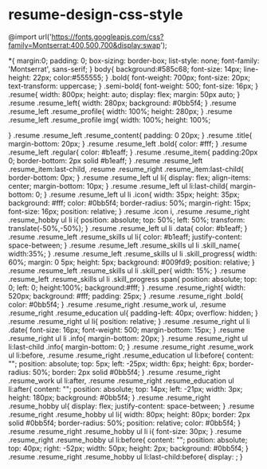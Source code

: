 # resume-design-css-style
@import url('https://fonts.googleapis.com/css?family=Montserrat:400,500,700&display:swap');

*{
	margin:0;
	padding: 0;
	box-sizing: border-box;
	list-style: none;
	font-family: 'Montserrat', sans-serif;
}
body{
	background:#585c68;
	font-size: 14px;
	line-height: 22px;
	color:#555555;
}
.bold{
	font-weight: 700px;
	font-size: 20px;
	text-transform: uppercase;
}
.semi-bold{
	font-weight: 500;
    font-size: 16px;
}
.resume{
	width: 800px;
	height: auto;
	display: flex;
	margin: 50px auto;
}
.resume .resume_left{
	width: 280px;
	background: #0bb5f4;
}
.resume .resume_left .resume_profile{
	width: 100%;
	height: 280px;
	}
.resume .resume_left .resume_profile img{
	width: 100%;
	height: 100%;
	
}
.resume .resume_left .resume_content{
	padding: 0 20px;
}
.resume .title{
	margin-bottom: 20px;
}
.resume .resume_left .bold{
	color: #fff;
}
.resume .resume_left .regular{
	color: #b1eaff;
}
.resume .resume_item{
	padding:20px 0;
	border-bottom: 2px solid #b1eaff;
}
.resume .resume_left .resume_item:last-child,
.resume .resume_right .resume_item:last-child{
	border-bottom: 0px;
}
.resume .resume_left ul li{
	display: flex;
	align-items: center;
	margin-bottom: 10px;
}
.resume .resume_left ul li:last-child{
	margin-bottom: 0;
}
.resume .resume_left ul li .icon{
	width: 35px;
	height: 35px;
	background: #fff;
	color: #0bb5f4;
	border-radius: 50%;
	margin-right: 15px;
	font-size: 16px;
	position: relative;
}
.resume .icon i,
.resume .resume_right .resume_hobby ul li i{
	position: absolute;
	top: 50%;
	left: 50%;
	transform: translate(-50%,-50%);
}
.resume .resume_left ul li .data{
	color: #b1eaff;
}
.resume .resume_left .resume_skills ul li{
color: #b1eaff;
justify-content: space-between;
}
.resume .resume_left .resume_skills ul li .skill_name{
width:35%;
}
.resume .resume_left .resume_skills ul li .skill_progress{
	width: 60%;
	margin: 0 5px;
	height: 5px;
	background: #009fd9;
	position: relative;
}
.resume .resume_left .resume_skills ul li .skill_per{
	width: 15%;
}
.resume .resume_left .resume_skills ul li .skill_progress span{
	position: absolute;
	top: 0;
	left: 0;
	height:100%;
	background:#fff;
	}
	.resume .resume_right{
		width: 520px;
		background: #fff;
		padding: 25px;
	}
	.resume .resume_right .bold{
		color: #0bb5f4;
	}
	.resume .resume_right .resume_work ul,
	.resume .resume_right .resume_education ul{
		padding-left: 40px;
		overflow: hidden;
	}
	.resume .resume_right ul li{
		position: relative;
	}
  .resume .resume_right ul li .date{
  	font-size: 16px;
  	font-weight: 500;
  	margin-bottom: 15px;
  }
  .resume .resume_right ul li .info{
  	margin-bottom: 20px;
  }
  .resume .resume_right ul li:last-child .info{
  	margin-bottom: 0;
  }
  .resume .resume_right .resume_work ul li:before,
	.resume .resume_right .resume_education ul li:before{
		content: "";
		position: absolute;
		top: 5px;
		left: -25px;
		width: 6px;
		height: 6px;
		border-radius: 50%;
		border: 2px solid #0bb5f4;
	}
	.resume .resume_right .resume_work ul li:after,
	.resume .resume_right .resume_education ul li:after{
		content: "";
		position: absolute;
		top: 14px;
		left: -21px;
		width: 3px;
		height: 180px;
		background: #0bb5f4;
	}
	.resume .resume_right .resume_hobby ul{
      display: flex;
      justify-content: space-between;
	}
	.resume .resume_right .resume_hobby ul li{
		width: 80px;
		height: 80px;
		border: 2px solid #0bb5f4;
		border-radius: 50%;
		position: relative;
		color: #0bb5f4;
	}
	.resume .resume_right .resume_hobby ul li i{
		font-size: 30px;
	}
	.resume .resume_right .resume_hobby ul li:before{
		content: "";
		position: absolute;
		top: 40px;
		right: -52px;
		width: 50px;
		height: 2px;
		background: #0bb5f4;
	}
	.resume .resume_right .resume_hobby ul li:last-child:before{
      display: ;
	}
